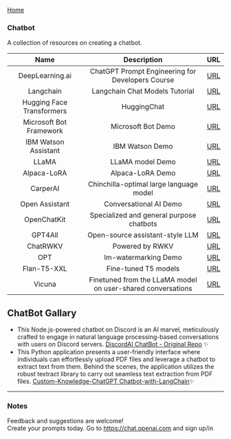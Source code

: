 [Home](https://natnew.github.io/Awesome-Prompt-Engineering/)

### Chatbot
A collection of resources on creating a chatbot.

|  Name  |  Description  |  URL  |
| :-----:| :------------:| :----:|
|DeepLearning.ai| ChatGPT Prompt Engineering for Developers Course |[URL](https://www.deeplearning.ai/short-courses/chatgpt-prompt-engineering-for-developers/)|
|Langchain      |   Langchain Chat Models Tutorial | [URL](https://python.langchain.com/en/latest/modules/models/chat.html)
|Hugging Face Transformers   |  HuggingChat | [URL](https://huggingface.co/chat/)
|Microsoft Bot Framework   |  Microsoft Bot Demo  | [URL](https://dev.botframework.com/)
|IBM Watson Assistant    |  IBM Watson Demo  | [URL](https://www.ibm.com/products/watson-assistant)
|  LLaMA   |  LLaMA model Demo   | [URL](https://huggingface.co/spaces/project-baize/Baize-7B)
|  Alpaca-LoRA  |  Alpaca-LoRA  Demo   | [URL](https://crfm.stanford.edu/2023/03/13/alpaca.html)
|  CarperAI  |  Chinchilla-optimal large language model   | [URL](https://carper.ai/instruct-gpt-announcement/)
|  Open Assistant  |  Conversational AI Demo   | [URL]()
|  OpenChatKit  |  Specialized and general purpose chatbots   | [URL]()
| GPT4All  | Open-source assistant-style LLM |[URL](https://github.com/nomic-ai/gpt4all)
| ChatRWKV | Powered by RWKV |[URL](https://github.com/BlinkDL/ChatRWKV)
|  OPT  | lm-watermarking  Demo |[URL](https://github.com/facebookresearch/metaseq)
|  Flan-T5-XXL | Fine-tuned T5 models |[URL](https://github.com/google-research/t5x)
|  Vicuna | Finetuned from the LLaMA model on user-shared conversations |[URL](https://github.com/lm-sys/FastChat#fine-tuning)

## ChatBot Gallary
* This Node.js-powered chatbot on Discord is an AI marvel, meticulously crafted to engage in natural language processing-based conversations with users on Discord servers. [DiscordAI ChatBot - Original Repo](https://github.com/ElitePete/DiscordAIChatBot) ✨
* This Python application presents a user-friendly interface where individuals can effortlessly upload PDF files and leverage a chatbot to extract text from them. Behind the scenes, the application utilizes the robust textract library to carry out seamless text extraction from PDF files. [Custom-Knowledge-ChatGPT Chatbot-with-LangChain](https://github.com/Jaimboh/-Chat-with-PDFs---Custom-Knowledge-ChatGPT-with-LangChain)✨
---
### Notes
Feedback and suggestions are welcome! <br>
Create your prompts today.
Go to https://chat.openai.com and sign up/in <br>
